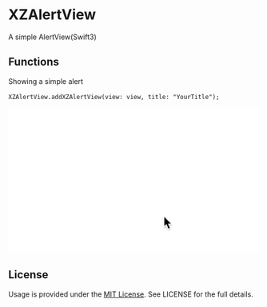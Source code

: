 # XZAlertView
A simple AlertView(Swift3)

## Functions

Showing a simple alert

	XZAlertView.addXZAlertView(view: view, title: "YourTitle");  

![XZAlertView](/XZAlertView/XZAlert.gif)


## License

Usage is provided under the [MIT License](https://github.com/XuanZheJiang/XZAlertView/blob/master/README.md).  See LICENSE for the full details.
